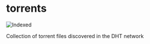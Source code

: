 torrents 
========
![Indexed](https://img.shields.io/badge/indexed-242506-blue)

Collection of torrent files discovered in the DHT network
